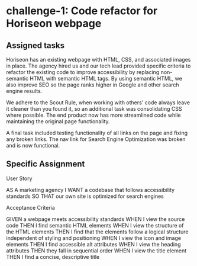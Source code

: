 # challenge-1: Code refactor for Horiseon webpage

## Assigned tasks

Horiseon has an existing webpage with HTML, CSS, and associated images in place. The agency hired us and our tech lead provided specific criteria to refactor the existing code to improve accessibility by replacing non-semantic HTML with semantic HTML tags. By using semantic HTML, we also improve SEO so the page ranks higher in Google and other search engine results. 

We adhere to the Scout Rule, when working with others' code always leave it cleaner than you found it, so an additional task was consolidating CSS where possible. The end product now has more streamlined code while maintaining the original page functionality. 

A final task included testing functionality of all links on the page and fixing any broken links. The nav link for Search Engine Optimization was broken and is now functional.

## Specific Assignment

User Story

AS A marketing agency
I WANT a codebase that follows accessibility standards
SO THAT our own site is optimized for search engines

Acceptance Criteria

GIVEN a webpage meets accessibility standards
WHEN I view the source code
THEN I find semantic HTML elements
WHEN I view the structure of the HTML elements
THEN I find that the elements follow a logical structure independent of styling and positioning
WHEN I view the icon and image elements
THEN I find accessible alt attributes
WHEN I view the heading attributes
THEN they fall in sequential order
WHEN I view the title element
THEN I find a concise, descriptive title